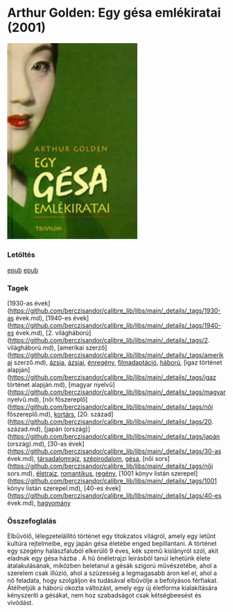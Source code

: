# <a name="id_280">Arthur Golden: Egy gésa emlékiratai (2001)</a>
<img src="https://github.com/BercziSandor/calibre_lib/raw/main/libs/main/Arthur%20Golden/Egy%20gesa%20emlekiratai%20%28280%29/cover.jpg" alt="cover" width="300"/>

### Letöltés
[epub](https://github.com/BercziSandor/calibre_lib/raw/main/libs/main/Arthur%20Golden/Egy%20gesa%20emlekiratai%20%28280%29/Egy%20gesa%20emlekiratai%20-%20Arthur%20Golden%20%28Case%20Conflict%29.epub) 
 [epub](https://github.com/BercziSandor/calibre_lib/raw/main/libs/main/Arthur%20Golden/Egy%20gesa%20emlekiratai%20%28280%29/Egy%20gesa%20emlekiratai%20-%20Arthur%20Golden.epub)

### Tagek
[1930-as évek](https://github.com/berczisandor/calibre_lib/libs/main/_details/_tags/1930-as évek.md), [1940-es évek](https://github.com/berczisandor/calibre_lib/libs/main/_details/_tags/1940-es évek.md), [2. világháború](https://github.com/berczisandor/calibre_lib/libs/main/_details/_tags/2. világháború.md), [amerikai szerző](https://github.com/berczisandor/calibre_lib/libs/main/_details/_tags/amerikai szerző.md), [ázsia](https://github.com/berczisandor/calibre_lib/libs/main/_details/_tags/ázsia.md), [ázsiai](https://github.com/berczisandor/calibre_lib/libs/main/_details/_tags/ázsiai.md), [énregény](https://github.com/berczisandor/calibre_lib/libs/main/_details/_tags/énregény.md), [filmadaptáció](https://github.com/berczisandor/calibre_lib/libs/main/_details/_tags/filmadaptáció.md), [háború](https://github.com/berczisandor/calibre_lib/libs/main/_details/_tags/háború.md), [igaz történet alapján](https://github.com/berczisandor/calibre_lib/libs/main/_details/_tags/igaz történet alapján.md), [magyar nyelvű](https://github.com/berczisandor/calibre_lib/libs/main/_details/_tags/magyar nyelvű.md), [női főszereplő](https://github.com/berczisandor/calibre_lib/libs/main/_details/_tags/női főszereplő.md), [kortárs](https://github.com/berczisandor/calibre_lib/libs/main/_details/_tags/kortárs.md), [20. század](https://github.com/berczisandor/calibre_lib/libs/main/_details/_tags/20. század.md), [japán (ország)](https://github.com/berczisandor/calibre_lib/libs/main/_details/_tags/japán (ország).md), [30-as évek](https://github.com/berczisandor/calibre_lib/libs/main/_details/_tags/30-as évek.md), [társadalomrajz](https://github.com/berczisandor/calibre_lib/libs/main/_details/_tags/társadalomrajz.md), [szépirodalom](https://github.com/berczisandor/calibre_lib/libs/main/_details/_tags/szépirodalom.md), [gésa](https://github.com/berczisandor/calibre_lib/libs/main/_details/_tags/gésa.md), [női sors](https://github.com/berczisandor/calibre_lib/libs/main/_details/_tags/női sors.md), [életrajz](https://github.com/berczisandor/calibre_lib/libs/main/_details/_tags/életrajz.md), [romantikus](https://github.com/berczisandor/calibre_lib/libs/main/_details/_tags/romantikus.md), [regény](https://github.com/berczisandor/calibre_lib/libs/main/_details/_tags/regény.md), [1001 könyv listán szerepel](https://github.com/berczisandor/calibre_lib/libs/main/_details/_tags/1001 könyv listán szerepel.md), [40-es évek](https://github.com/berczisandor/calibre_lib/libs/main/_details/_tags/40-es évek.md), [hagyomány](https://github.com/berczisandor/calibre_lib/libs/main/_details/_tags/hagyomány.md)

### Összefoglalás
<div>
<p>Elbűvölő, lélegzetelállító történet egy titokzatos világról, amely egy letűnt kultúra rejtelmeibe, egy japán gésa életébe enged bepillantani. A történet egy szegény halászfaluból elkerülő 9 éves, kék szemű kislányról szól, akit eladnak egy gésa házba . A hű önéletrajzi leírásból tanúi lehetünk élete átalakulásának, miközben beletanul a gésák szigorú művészetébe, ahol a szerelem csak illúzió, ahol a szüzesség a legmagasabb áron kel el, ahol a nő feladata, hogy szolgáljon és tudásával elbűvölje a befolyásos férfiakat. Átélhetjük a háború okozta változást, amely egy új életforma kialakítására kényszeríti a gésákat, nem hoz szabadságot csak kétségbeesést és vívódást.</p></div>


